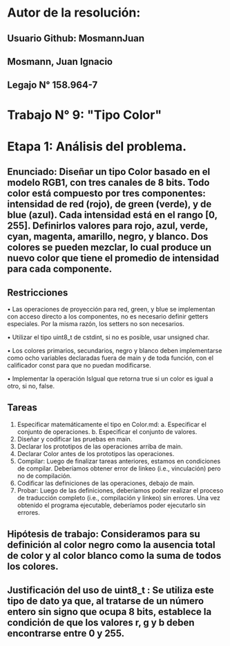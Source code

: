 # Autor de la resolución:
## Usuario Github: MosmannJuan
## Mosmann, Juan Ignacio
## Legajo N° 158.964-7

# Trabajo N° 9: "Tipo Color"

# Etapa 1: Análisis del problema.
## Enunciado: Diseñar un tipo Color basado en el modelo RGB1, con tres canales de 8 bits. Todo color está compuesto por tres componentes: intensidad de red (rojo), de green (verde), y de blue (azul). Cada intensidad está en el rango [0, 255]. Definirlos valores para rojo, azul, verde, cyan, magenta, amarillo, negro, y blanco. Dos colores se pueden mezclar, lo cual produce un nuevo color que tiene el promedio de intensidad para cada componente.

## Restricciones
• Las operaciones de proyección para red, green, y blue se implementan con acceso directo a los componentes, no es necesario definir getters especiales. Por la misma razón, los setters no son necesarios.

• Utilizar el tipo uint8_t de cstdint, si no es posible, usar unsigned char.

• Los colores primarios, secundarios, negro y blanco deben implementarse como ocho variables declaradas fuera de main y de toda función, con el calificador const para que no puedan modificarse.

• Implementar la operación IsIgual que retorna true si un color es igual a otro, si no, false.

## Tareas
1. Especificar matemáticamente el tipo en Color.md:
a. Especificar el conjunto de operaciones.
b. Especificar el conjunto de valores.
2. Diseñar y codificar las pruebas en main.
3. Declarar los prototipos de las operaciones arriba de main.
4. Declarar Color antes de los prototipos las operaciones.
5. Compilar: Luego de finalizar tareas anteriores, estamos en condiciones de compilar. Deberíamos obtener error de linkeo (i.e., vinculación) pero no de compilación.
6. Codificar las definiciones de las operaciones, debajo de main.
7. Probar: Luego de las definiciones, deberíamos poder realizar el proceso de traducción completo (i.e., compilación y linkeo) sin errores. Una vez obtenido el programa ejecutable, deberíamos poder ejecutarlo sin errores.

## Hipótesis de trabajo: Consideramos para su definición al color negro como la ausencia total de color y al color blanco como la suma de todos los colores. 

## Justificación del uso de uint8_t : Se utiliza este tipo de dato ya que, al tratarse de un número entero sin signo que ocupa 8 bits, establece la condición de que los valores  r, g y b deben encontrarse entre 0 y 255.
